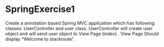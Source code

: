 # SpringExercise1

Create a annotation based Spring MVC application which has following classes: UserController and user class. UserController will create user object and will send user object to View Page (index) . View Page Should display “Welcome to stackroute”.
